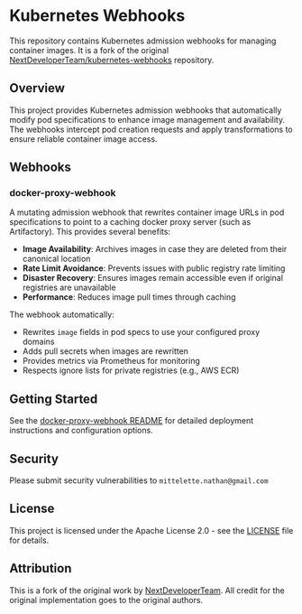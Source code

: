 # Kubernetes Webhooks

This repository contains Kubernetes admission webhooks for managing container images. It is a fork of the original [NextDeveloperTeam/kubernetes-webhooks](https://github.com/NextDeveloperTeam/kubernetes-webhooks) repository.

## Overview

This project provides Kubernetes admission webhooks that automatically modify pod specifications to enhance image management and availability. The webhooks intercept pod creation requests and apply transformations to ensure reliable container image access.

## Webhooks

### docker-proxy-webhook

A mutating admission webhook that rewrites container image URLs in pod specifications to point to a caching docker proxy server (such as Artifactory). This provides several benefits:

- **Image Availability**: Archives images in case they are deleted from their canonical location
- **Rate Limit Avoidance**: Prevents issues with public registry rate limiting
- **Disaster Recovery**: Ensures images remain accessible even if original registries are unavailable
- **Performance**: Reduces image pull times through caching

The webhook automatically:
- Rewrites `image` fields in pod specs to use your configured proxy domains
- Adds pull secrets when images are rewritten
- Provides metrics via Prometheus for monitoring
- Respects ignore lists for private registries (e.g., AWS ECR)

## Getting Started

See the [docker-proxy-webhook README](./docker-proxy-webhook/README.md) for detailed deployment instructions and configuration options.

## Security

Please submit security vulnerabilities to `mittelette.nathan@gmail.com`

## License

This project is licensed under the Apache License 2.0 - see the [LICENSE](LICENSE) file for details.

## Attribution

This is a fork of the original work by [NextDeveloperTeam](https://github.com/NextDeveloperTeam/kubernetes-webhooks). All credit for the original implementation goes to the original authors.

